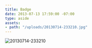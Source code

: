```yaml
---
title: Badge
date: 2013-07-13 17:59:00 -07:00
type: aside
assets:
- path: "/uploads/20130714-233210.jpg"
---
```


![20130714-233210](/uploads/20130714-233210.jpg) 
